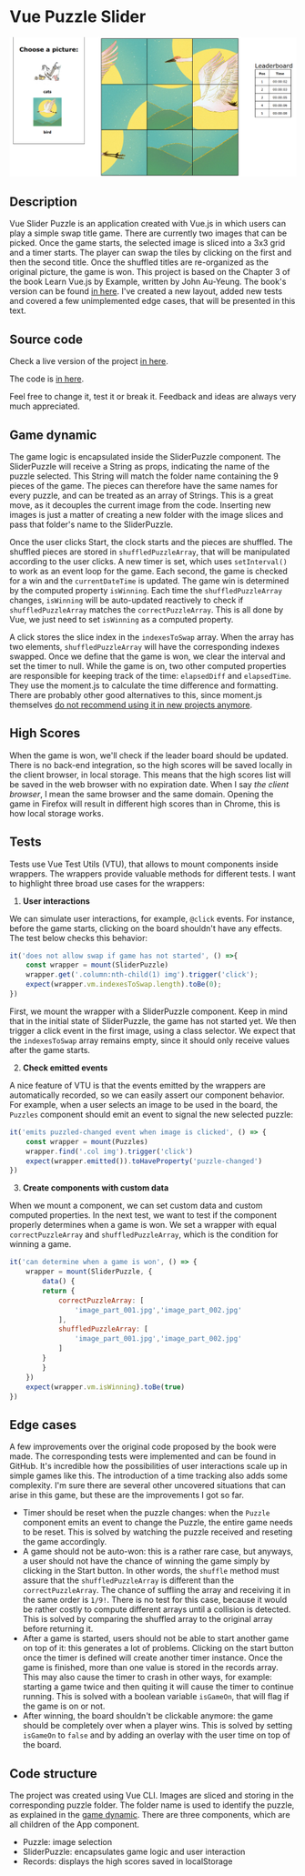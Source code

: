 Vue Puzzle Slider
=================

![vue-weather](../assets/vue-puzzle-slider.png)

## Description

Vue Slider Puzzle is an application created with Vue.js in which users can play a simple swap title game.
There are currently two images that can be picked.
Once the game starts, the selected image is sliced into a 3x3 grid and a timer starts. 
The player can swap the tiles by clicking on the first and then the second title.
Once the shuffled titles are re-organized as the original picture, the game is won.
This project is based on the Chapter 3 of the book Learn Vue.js by Example, written by John Au-Yeung.
The book's version can be found [in here](https://github.com/PacktPublishing/-Vue.js-3-By-Example/tree/master/Chapter03).
I've created a new layout, added new tests and covered a few unimplemented edge cases, that will be presented in this text.

## Source code

Check a live version of the project [in here](https://beautiful-flan-fc5c64.netlify.app/).

The code is [in here](https://github.com/cdpaiva/vue-slider-puzzle).

Feel free to change it, test it or break it.
Feedback and ideas are always very much appreciated.

## Game dynamic

The game logic is encapsulated inside the SliderPuzzle component.
The SliderPuzzle will receive a String as props, indicating the name of the puzzle selected.
This String will match the folder name containing the 9 pieces of the game.
The pieces can therefore have the same names for every puzzle, and can be treated as an array of Strings.
This is a great move, as it decouples the current image from the code.
Inserting new images is just a matter of creating a new folder with the image slices and pass that folder's name to the SliderPuzzle.

Once the user clicks Start, the clock starts and the pieces are shuffled. The shuffled pieces are stored in `shuffledPuzzleArray`, that will be manipulated according to the user clicks.
A new timer is set, which uses `setInterval()` to work as an event loop for the game.
Each second, the game is checked for a win and the `currentDateTime` is updated.
The game win is determined by the computed property `isWinning`.
Each time the `shuffledPuzzleArray` changes, `isWinning` will be auto-updated reactively to check if `shuffledPuzzleArray` matches the `correctPuzzleArray`.
This is all done by Vue, we just need to set `isWinning` as a computed property.

A click stores the slice index in the `indexesToSwap` array.
When the array has two elements, `shuffledPuzzleArray` will have the corresponding indexes swapped.
Once we define that the game is won, we clear the interval and set the timer to null.
While the game is on, two other computed properties are responsible for keeping track of the time: `elapsedDiff` and `elapsedTime`.
They use the moment.js to calculate the time difference and formatting.
There are probably other good alternatives to this, since moment.js themselves [do not recommend using it in new projects anymore](https://momentjs.com/docs/).

## High Scores

When the game is won, we'll check if the leader board should be updated.
There is no back-end integration, so the high scores will be saved locally in the client browser, in local storage.
This means that the high scores list will be saved in the web browser with no expiration date.
When I say _the client browser_, I mean the same browser and the same domain.
Opening the game in Firefox will result in different high scores than in Chrome, this is how local storage works.

## Tests

Tests use Vue Test Utils (VTU), that allows to mount components inside wrappers.
The wrappers provide valuable methods for different tests.
I want to highlight three broad use cases for the wrappers:

1. __User interactions__

We can simulate user interactions, for example, `@click` events.
For instance, before the game starts, clicking on the board shouldn't have any effects.
The test below checks this behavior:

```js
it('does not allow swap if game has not started', () =>{
    const wrapper = mount(SliderPuzzle)
    wrapper.get('.column:nth-child(1) img').trigger('click');
    expect(wrapper.vm.indexesToSwap.length).toBe(0);
})
```

First, we mount the wrapper with a SliderPuzzle component.
Keep in mind that in the initial state of SliderPuzzle, the game has not started yet.
We then trigger a click event in the first image, using a class selector.
We expect that the `indexesToSwap` array remains empty, since it should only receive values after the game starts.

2. __Check emitted events__

A nice feature of VTU is that the events emitted by the wrappers are automatically recorded, so we can easily assert our component behavior.
For example, when a user selects an image to be used in the board, the `Puzzles` component should emit an event to signal the new selected puzzle:

```js
it('emits puzzled-changed event when image is clicked', () => {
    const wrapper = mount(Puzzles)
    wrapper.find('.col img').trigger('click')
    expect(wrapper.emitted()).toHaveProperty('puzzle-changed')
})
```

3. __Create components with custom data__

When we mount a component, we can set custom data and custom computed properties.
In the next test, we want to test if the component properly determines when a game is won.
We set a wrapper with equal `correctPuzzleArray` and `shuffledPuzzleArray`, which is the condition for winning a game.

```js
it('can determine when a game is won', () => {
    wrapper = mount(SliderPuzzle, {
        data() {
        return {
            correctPuzzleArray: [
                'image_part_001.jpg','image_part_002.jpg'
            ],
            shuffledPuzzleArray: [
                'image_part_001.jpg','image_part_002.jpg'
            ]
        }
        }
    })
    expect(wrapper.vm.isWinning).toBe(true)
})
```
## Edge cases

A few improvements over the original code proposed by the book were made.
The corresponding tests were implemented and can be found in GitHub.
It's incredible how the possibilities of user interactions scale up in simple games like this.
The introduction of a time tracking also adds some complexity.
I'm sure there are several other uncovered situations that can arise in this game, but these are the improvements I got so far.

* Timer should be reset when the puzzle changes: when the `Puzzle` component emits an event to change the Puzzle, the entire game needs to be reset. This is solved by watching the puzzle received and reseting the game accordingly.
* A game should not be auto-won: this is a rather rare case, but anyways, a user should not have the chance of winning the game simply by clicking in the Start button. In other words, the `shuffle` method must assure that the `shuffledPuzzleArray` is different than the `correctPuzzleArray`. The chance of suffling the array and receiving it in the same order is `1/9!`. There is no test for this case, because it would be rather costly to compute different arrays until a collision is detected. This is solved by comparing the shuffled array to the original array before returning it.
* After a game is started, users should not be able to start another game on top of it: this generates a lot of problems. Clicking on the start button once the timer is defined will create another timer instance. Once the game is finished, more than one value is stored in the records array. This may also cause the timer to crash in other ways, for example: starting a game twice and then quiting it will cause the timer to continue running. This is solved with a boolean variable `isGameOn`, that will flag if the game is on or not.
* After winning, the board shouldn't be clickable anymore: the game should be completely over when a player wins. This is solved by setting `isGameOn` to `false` and by adding an overlay with the user time on top of the board.

## Code structure

The project was created using Vue CLI. Images are sliced and storing in the corresponding puzzle folder. The folder name is used to identify the puzzle, as explained in the [game dynamic](#game-dynamic). There are three components, which are all children of the App component.

* Puzzle: image selection
* SliderPuzzle: encapsulates game logic and user interaction
* Records: displays the high scores saved in localStorage
